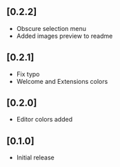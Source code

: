## [0.2.2]
- Obscure selection menu
- Added images preview to readme

## [0.2.1]
- Fix typo
- Welcome and Extensions colors

## [0.2.0]
- Editor colors added

## [0.1.0]

- Initial release
